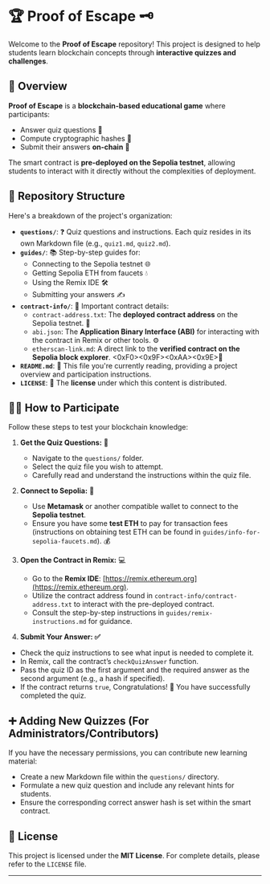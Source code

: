 # 🏆 Proof of Escape 🗝️

Welcome to the **Proof of Escape** repository! This project is designed to help students learn blockchain concepts through **interactive quizzes and challenges**.

## 🚀 Overview

**Proof of Escape** is a **blockchain-based educational game** where participants:

- Answer quiz questions 🤔
- Compute cryptographic hashes 🔑
- Submit their answers **on-chain** 🔗

The smart contract is **pre-deployed on the Sepolia testnet**, allowing students to interact with it directly without the complexities of deployment.

## 📂 Repository Structure

Here's a breakdown of the project's organization:

- **`questions/`**: ❓ Quiz questions and instructions. Each quiz resides in its own Markdown file (e.g., `quiz1.md`, `quiz2.md`).
- **`guides/`**: 📚 Step-by-step guides for:
    - Connecting to the Sepolia testnet 🌐
    - Getting Sepolia ETH from faucets  💧
    - Using the Remix IDE 🛠️
    - Submitting your answers ✍️
- **`contract-info/`**: 📜 Important contract details:
    - `contract-address.txt`: The **deployed contract address** on the Sepolia testnet. 📍
    - `abi.json`: The **Application Binary Interface (ABI)** for interacting with the contract in Remix or other tools. ⚙️
    - `etherscan-link.md`: A direct link to the **verified contract on the Sepolia block explorer**. <0xF0><0x9F><0xAA><0x9E>🔎
- **`README.md`**: 📖 This file you're currently reading, providing a project overview and participation instructions.
- **`LICENSE`**: 📄 The **license** under which this content is distributed.

## 🧑‍🎓 How to Participate

Follow these steps to test your blockchain knowledge:

1. **Get the Quiz Questions:** 🧐
   - Navigate to the `questions/` folder.
   - Select the quiz file you wish to attempt.
   - Carefully read and understand the instructions within the quiz file.

2. **Connect to Sepolia:** 🔗
   - Use **Metamask** or another compatible wallet to connect to the **Sepolia testnet**.
   - Ensure you have some **test ETH** to pay for transaction fees (instructions on obtaining test ETH can be found in `guides/info-for-sepolia-faucets.md`). 💰

3. **Open the Contract in Remix:** 💻
   - Go to the **Remix IDE**: [https://remix.ethereum.org](https://remix.ethereum.org).
   - Utilize the contract address found in `contract-info/contract-address.txt` to interact with the pre-deployed contract.
   - Consult the step-by-step instructions in `guides/remix-instructions.md` for guidance.

4. **Submit Your Answer: ✅**  
- Check the quiz instructions to see what input is needed to complete it.  
- In Remix, call the contract’s `checkQuizAnswer` function.  
- Pass the quiz ID as the first argument and the required answer as the second argument (e.g., a hash if specified).  
- If the contract returns `true`, Congratulations! 🎉 You have successfully completed the quiz.

## ➕ Adding New Quizzes (For Administrators/Contributors)

If you have the necessary permissions, you can contribute new learning material:

- Create a new Markdown file within the `questions/` directory.
- Formulate a new quiz question and include any relevant hints for students.
- Ensure the corresponding correct answer hash is set within the smart contract.

## 📜 License

This project is licensed under the **MIT License**. For complete details, please refer to the `LICENSE` file.

---
